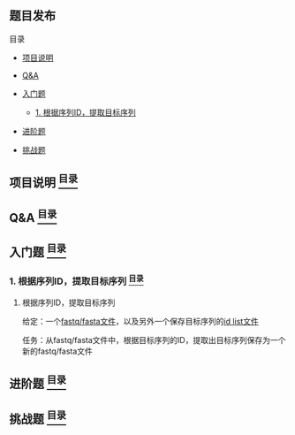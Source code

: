 ## 题目发布

目录
- [项目说明](#introduction)
- [Q&A](#question-and-answer)
- [入门题](#for-beginer)
    - [1. 根据序列ID，提取目标序列](#for-beginer-1)
- [进阶题](#for-user-with-middle-level)

- [挑战题](#for-veterans)

<a name="introduction"><h2>项目说明 [<sup>目录</sup>](#content)</h2></a>



<a name="question-and-answer"><h2>Q&A [<sup>目录</sup>](#content)</h2></a>

<a name="for-beginer"><h2>入门题 [<sup>目录</sup>](#content)</h2></a>

<a name="for-beginer-1"><h3>1. 根据序列ID，提取目标序列 [<sup>目录</sup>](#content)</h3></a>

1. 根据序列ID，提取目标序列

    给定：一个[fastq/fasta文件](./Attachments/R1.fastq)，以及另外一个保存目标序列的[id list文件](./Attachments/R1.interested.id)

    任务：从fastq/fasta文件中，根据目标序列的ID，提取出目标序列保存为一个新的fastq/fasta文件

<a name="for-user-with-middle-level"><h2>进阶题 [<sup>目录</sup>](#content)</h2></a>



<a name="for-veterans"><h2>挑战题 [<sup>目录</sup>](#content)</h2></a>
